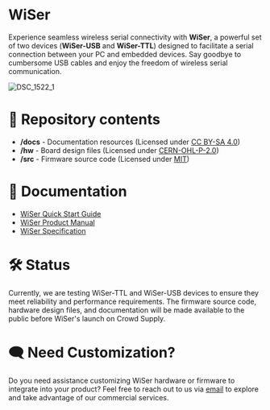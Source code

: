 # WiSer

Experience seamless wireless serial connectivity with **WiSer**, a powerful set of two devices (**WiSer-USB** and **WiSer-TTL**) designed to facilitate a serial connection between your PC and embedded devices. Say goodbye to cumbersome USB cables and enjoy the freedom of wireless serial communication.

![DSC_1522_1](https://github.com/bitmerse/WiSer/assets/6021718/171ff8f4-fd6d-4ad0-8b3e-f40dc9aa29e4)

# :file_folder: Repository contents
  - **/docs** - Documentation resources (Licensed under [CC BY-SA 4.0](docs/LICENSE))
  - **/hw** - Board design files (Licensed under [CERN-OHL-P-2.0](hw/LICENSE))
  - **/src** - Firmware source code (Licensed under [MIT](src/LICENSE))

# :blue_book: Documentation
  - [WiSer Quick Start Guide](https://bitmerse.gitbook.io/wiser-quick-start-guide/)
  - [WiSer Product Manual](https://bitmerse.gitbook.io/wiser-product-manual/)
  - [WiSer Specification](https://bitmerse.gitbook.io/wiser-product-spec-sheet/)

# :hammer_and_wrench: Status
Currently, we are testing WiSer-TTL and WiSer-USB devices to ensure they meet reliability and performance requirements. The firmware source code, hardware design files, and documentation will be made available to the public before WiSer's launch on Crowd Supply.

# :left_speech_bubble: Need Customization?
Do you need assistance customizing WiSer hardware or firmware to integrate into your product? Feel free to reach out to us via [email](mailto:contact@bitmerse.com) to explore and take advantage of our commercial services.
